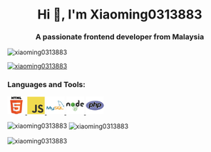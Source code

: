<h1 align="center">Hi 👋, I'm Xiaoming0313883</h1>
<h3 align="center">A passionate frontend developer from Malaysia</h3>

<p align="left"> <img src="https://komarev.com/ghpvc/?username=xiaoming0313883&label=Profile%20views&color=0e75b6&style=flat" alt="xiaoming0313883" /> </p>

<p align="left"> <a href="https://github.com/ryo-ma/github-profile-trophy"><img src="https://github-profile-trophy.vercel.app/?username=xiaoming0313883" alt="xiaoming0313883" /></a> </p>

<p align="left">
</p>

<h3 align="left">Languages and Tools:</h3>
<p align="left"> <a href="https://www.w3.org/html/" target="_blank" rel="noreferrer"> <img src="https://raw.githubusercontent.com/devicons/devicon/master/icons/html5/html5-original-wordmark.svg" alt="html5" width="40" height="40"/> </a> <a href="https://developer.mozilla.org/en-US/docs/Web/JavaScript" target="_blank" rel="noreferrer"> <img src="https://raw.githubusercontent.com/devicons/devicon/master/icons/javascript/javascript-original.svg" alt="javascript" width="40" height="40"/> </a> <a href="https://www.mysql.com/" target="_blank" rel="noreferrer"> <img src="https://raw.githubusercontent.com/devicons/devicon/master/icons/mysql/mysql-original-wordmark.svg" alt="mysql" width="40" height="40"/> </a> <a href="https://nodejs.org" target="_blank" rel="noreferrer"> <img src="https://raw.githubusercontent.com/devicons/devicon/master/icons/nodejs/nodejs-original-wordmark.svg" alt="nodejs" width="40" height="40"/> </a> <a href="https://www.php.net" target="_blank" rel="noreferrer"> <img src="https://raw.githubusercontent.com/devicons/devicon/master/icons/php/php-original.svg" alt="php" width="40" height="40"/> </a> </p>

<p><img align="left" src="https://github-readme-stats.vercel.app/api/top-langs?username=xiaoming0313883&show_icons=true&locale=en&layout=compact" alt="xiaoming0313883" /></p>

<p>&nbsp;<img align="center" src="https://github-readme-stats.vercel.app/api?username=xiaoming0313883&show_icons=true&locale=en" alt="xiaoming0313883" /></p>

<p><img align="center" src="https://github-readme-streak-stats.herokuapp.com/?user=xiaoming0313883&theme=default" alt="xiaoming0313883" /></p>
